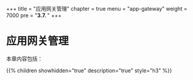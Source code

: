 +++
title = "应用网关管理"
chapter = true
menu = "app-gateway"
weight = 7000
pre = "<b>3.7. </b>"
+++

# 应用网关管理

本章内容包括：

{{% children showhidden="true" description="true" style="h3"  %}}